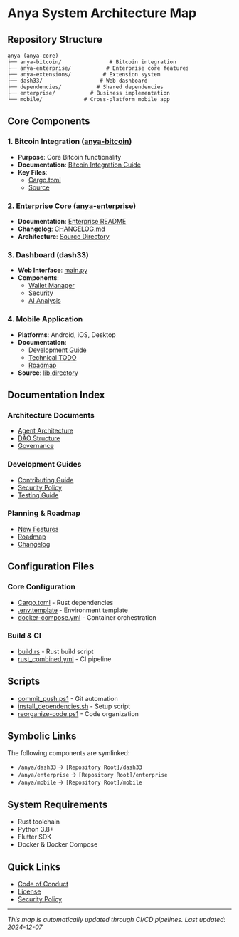 # Anya System Architecture Map

## Repository Structure
```
anya (anya-core)
├── anya-bitcoin/               # Bitcoin integration
├── anya-enterprise/           # Enterprise core features
├── anya-extensions/          # Extension system
├── dash33/                  # Web dashboard
├── dependencies/           # Shared dependencies
├── enterprise/           # Business implementation
└── mobile/             # Cross-platform mobile app
```

## Core Components

### 1. Bitcoin Integration ([anya-bitcoin](./anya-bitcoin/))
- **Purpose**: Core Bitcoin functionality
- **Documentation**: [Bitcoin Integration Guide](./anya-bitcoin/docs/README.md)
- **Key Files**:
  - [Cargo.toml](./anya-bitcoin/Cargo.toml)
  - [Source](./anya-bitcoin/src/)

### 2. Enterprise Core ([anya-enterprise](./anya-enterprise/))
- **Documentation**: [Enterprise README](./anya-enterprise/README.md)
- **Changelog**: [CHANGELOG.md](./anya-enterprise/CHANGELOG.md)
- **Architecture**: [Source Directory](./anya-enterprise/src/)

### 3. Dashboard (dash33)
- **Web Interface**: [main.py](./dash33/web/main.py)
- **Components**:
  - [Wallet Manager](./dash33/wallet/wallet_manager.py)
  - [Security](./dash33/core/security.py)
  - [AI Analysis](./dash33/ai/analyzer.py)

### 4. Mobile Application
- **Platforms**: Android, iOS, Desktop
- **Documentation**: 
  - [Development Guide](./mobile/DEVELOPMENT.md)
  - [Technical TODO](./mobile/TECHNICAL_TODO.md)
  - [Roadmap](./mobile/ROADMAP.md)
- **Source**: [lib directory](./mobile/lib/)

## Documentation Index

### Architecture Documents
- [Agent Architecture](./AGENT_ARCHITECTURE.md)
- [DAO Structure](./DAO.md)
- [Governance](./GOVERNANCE.md)

### Development Guides
- [Contributing Guide](./CONTRIBUTING.md)
- [Security Policy](./SECURITY.md)
- [Testing Guide](./TESTING.md)

### Planning & Roadmap
- [New Features](./NEW_FEATURES.md)
- [Roadmap](./ROADMAP.md)
- [Changelog](./CHANGELOG.md)

## Configuration Files

### Core Configuration
- [Cargo.toml](./Cargo.toml) - Rust dependencies
- [.env.template](./.env.template) - Environment template
- [docker-compose.yml](./docker-compose.yml) - Container orchestration

### Build & CI
- [build.rs](./build.rs) - Rust build script
- [rust_combined.yml](./rust_combined.yml) - CI pipeline

## Scripts
- [commit_push.ps1](./commit_push.ps1) - Git automation
- [install_dependencies.sh](./install_dependencies.sh) - Setup script
- [reorganize-code.ps1](./reorganize-code.ps1) - Code organization

## Symbolic Links
The following components are symlinked:
- `/anya/dash33` → `[Repository Root]/dash33`
- `/anya/enterprise` → `[Repository Root]/enterprise`
- `/anya/mobile` → `[Repository Root]/mobile`

## System Requirements
- Rust toolchain
- Python 3.8+
- Flutter SDK
- Docker & Docker Compose

## Quick Links
- [Code of Conduct](./CODE_OF_CONDUCT.md)
- [License](./LICENSE.md)
- [Security Policy](./SECURITY.md)

---
*This map is automatically updated through CI/CD pipelines. Last updated: 2024-12-07*


